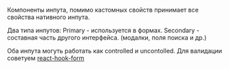 Компоненты инпута, помимо кастомных свойств принимает все свойства нативного инпута.

Два типа инпутов:
Primary - используется в формах.
Secondary - составная часть другого интерфейса. (модалки, поля поиска и др.)

Оба инпута могуть работать как controlled и uncontolled.
Для валидации советуем [react-hook-form](https://react-hook-form.com/)